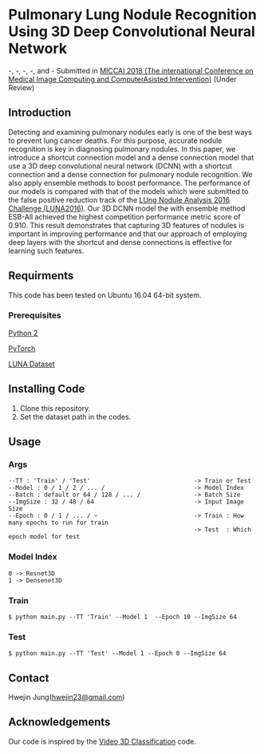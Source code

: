 # Pulmonary Lung Nodule Recognition Using 3D Deep Convolutional Neural Network
-, -, -, -, and - 
Submitted in [MICCAI 2018 (The international Conference on Medical Image Computing and ComputerAsisted Intervention)](http://www.miccai2018.org/en/) (Under Review)


## Introduction
Detecting and examining pulmonary nodules early is one of the best ways to prevent lung cancer deaths. For this purpose, accurate nodule recognition is key in diagnosing pulmonary nodules. In this paper, we introduce a shortcut connection model and a dense connection model that use a 3D deep convolutional neural network (DCNN) with a shortcut connection and a dense connection for pulmonary nodule recognition. We also apply ensemble methods to boost performance. The performance of our models is compared with that of the models which were submitted to the false positive reduction track of the [LUng Nodule Analysis 2016 Challenge (LUNA2016)](https://luna16.grand-challenge.org/). Our 3D DCNN model the with ensemble method ESB-All achieved the highest competition performance metric score of 0.910. This result demonstrates that capturing 3D features of nodules is important in improving performance and that our approach of employing deep layers with the shortcut and dense connections is effective for learning such features.

## Requirments

This code has been tested on Ubuntu 16.04 64-bit system.

### Prerequisites

[Python 2](https://www.python.org/download/releases/2.7.2/)

[PyTorch](http://pytorch.org/)

[LUNA Dataset](https://luna16.grand-challenge.org/) 



## Installing Code
1. Clone this repository.
2. Set the dataset path in the codes.




     
     
## Usage
### Args

    --TT : 'Train' / 'Test'                             -> Train or Test
    --Model : 0 / 1 / 2 / ... /                         -> Model Index
    --Batch : default or 64 / 128 / ... /               -> Batch Size
    --ImgSize : 32 / 48 / 64                            -> Input Image Size
    --Epoch : 0 / 1 / ... / ~                           -> Train : How many epochs to run for train 
                                                        -> Test  : Which epoch model for test
### Model Index
    
    0 -> Resnet3D
    1 -> Densenet3D   


### Train

    $ python main.py --TT 'Train' --Model 1  --Epoch 10 --ImgSize 64
    

### Test
    
    $ python main.py --TT 'Test' --Model 1 --Epoch 0 --ImgSize 64


## Contact

Hwejin Jung(hwejin23@gmail.com)


## Acknowledgements

Our code is inspired by the [Video 3D Classification](https://github.com/kenshohara/video-classification-3d-cnn-pytorch) code.

